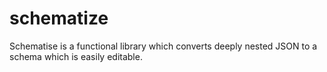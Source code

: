 # schematize
Schematise is a functional library which converts deeply nested JSON to a schema which is easily editable.
